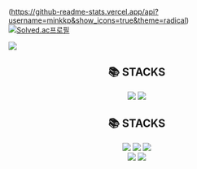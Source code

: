 (https://github-readme-stats.vercel.app/api?username=minkkp&show_icons=true&theme=radical)
<br>
[![Solved.ac프로필](http://mazassumnida.wtf/api/v2/generate_badge?boj=goo6679)](https://solved.ac/goo6679)

<img src="https://img.shields.io/badge/python-3776AB?style=for-the-badge&logo=python&logoColor=white"> 


<div align=center> 
  <div><h2>📚 STACKS</h2></div>
  <img src="[https://img.shields.io/badge/python-3776AB?style=for-the-badge&logo=python&logoColor=white](http://mazassumnida.wtf/api/v2/generate_badge?boj=goo6679)"> 
  <img src="https://img.shields.io/badge/java-007396?style=for-the-badge&logo=java&logoColor=white"> 
  <br>
</div>
<div align=center> 
  <div><h2>📚 STACKS</h2></div>
  <img src="https://img.shields.io/badge/python-3776AB?style=for-the-badge&logo=python&logoColor=white"> 
  <img src="https://img.shields.io/badge/java-007396?style=for-the-badge&logo=java&logoColor=white"> 
  <img src="https://img.shields.io/badge/html5-E34F26?style=for-the-badge&logo=html5&logoColor=white"> 
  <br>
  <img src="https://img.shields.io/badge/django-092E20?style=for-the-badge&logo=django&logoColor=white">
  <img src="https://img.shields.io/badge/spring-6DB33F?style=for-the-badge&logo=spring&logoColor=white">
  <br>
</div>




